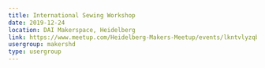```yaml
---
title: International Sewing Workshop
date: 2019-12-24
location: DAI Makerspace, Heidelberg
link: https://www.meetup.com/Heidelberg-Makers-Meetup/events/lkntvlyzqbgc/
usergroup: makershd
type: usergroup
---
```

